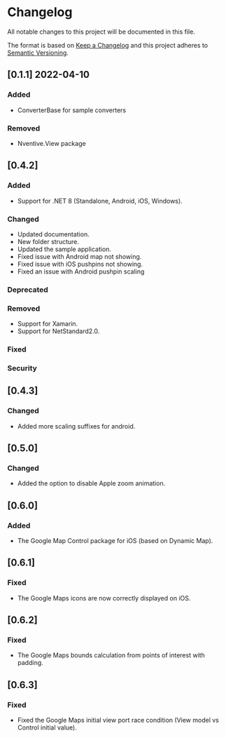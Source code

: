 # Changelog

All notable changes to this project will be documented in this file.

The format is based on [Keep a Changelog](http://keepachangelog.com/en/1.0.0/)
and this project adheres to [Semantic Versioning](http://semver.org/spec/v2.0.0.html).

## [0.1.1] 2022-04-10

### Added

- ConverterBase for sample converters

### Removed

- Nventive.View package

## [0.4.2]

### Added

- Support for .NET 8 (Standalone, Android, iOS, Windows).

### Changed

- Updated documentation.
- New folder structure.
- Updated the sample application.
- Fixed issue with Android map not showing.
- Fixed issue with iOS pushpins not showing.
- Fixed an issue with Android pushpin scaling

### Deprecated

### Removed

- Support for Xamarin.
- Support for NetStandard2.0.

### Fixed

### Security

## [0.4.3]

### Changed

- Added more scaling suffixes for android.

## [0.5.0]

### Changed

- Added the option to disable Apple zoom animation.

## [0.6.0]

### Added

- The Google Map Control package for iOS (based on Dynamic Map).

## [0.6.1]

### Fixed

- The Google Maps icons are now correctly displayed on iOS.

## [0.6.2]

### Fixed

- The Google Maps bounds calculation from points of interest with padding.

## [0.6.3]

### Fixed

- Fixed the Google Maps initial view port race condition (View model vs Control initial value).

